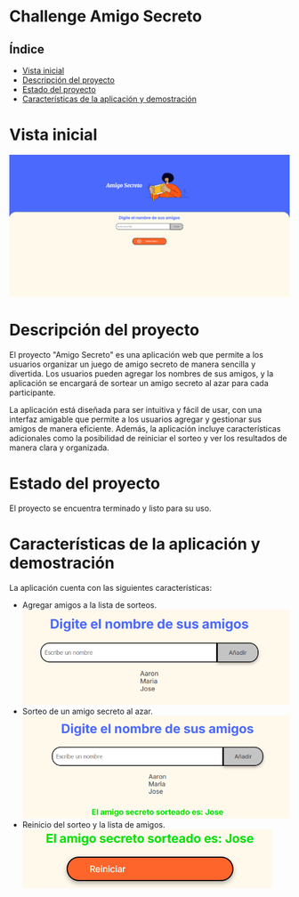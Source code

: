 <h1 align="left"> Challenge Amigo Secreto </h1>

## Índice
*   [Vista inicial](#vista-inicial)
*   [Descripción del proyecto](#descripción-del-proyecto)
*   [Estado del proyecto](#estado-del-proyecto)
*   [Características de la aplicación y demostración](#características-de-la-aplicación-y-demostración)

# Vista inicial
![Vista inicial de proyecto](assets/image.png)

# Descripción del proyecto
<p> El proyecto "Amigo Secreto" es una aplicación web que permite a los usuarios organizar un juego de amigo secreto de manera sencilla y divertida. Los usuarios pueden agregar los nombres de sus amigos, y la aplicación se encargará de sortear un amigo secreto al azar para cada participante. </p>
<p> La aplicación está diseñada para ser intuitiva y fácil de usar, con una interfaz amigable que permite a los usuarios agregar y gestionar sus amigos de manera eficiente. Además, la aplicación incluye características adicionales como la posibilidad de reiniciar el sorteo y ver los resultados de manera clara y organizada. </p>

# Estado del proyecto
<p> El proyecto se encuentra terminado y listo para su uso. </p>

# Características de la aplicación y demostración
<p>La aplicación cuenta con las siguientes características:</p>
<ul>
  <li>
    Agregar amigos a la lista de sorteos.<br>
    <img src="assets/L1.png" alt="Se muestra la lista de amigos">
  </li>
  <li>
    Sorteo de un amigo secreto al azar.<br>
    <img src="assets/L2.png" alt="Se muestra el resultado del sorteo">
  </li>
  <li>
    Reinicio del sorteo y la lista de amigos.<br>
    <img src="assets/L3.png" alt="Se muestra la opción de reiniciar el sorteo">
  </li>
</ul>
